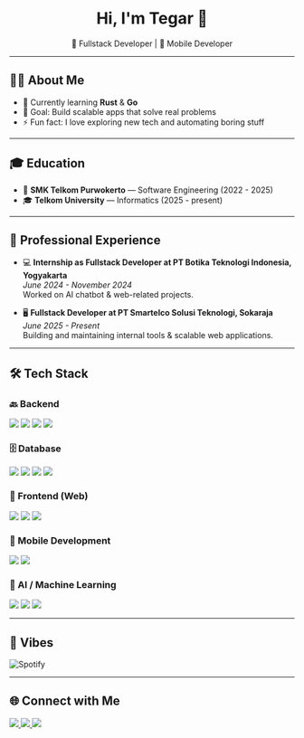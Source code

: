 <!-- Banner / Intro -->
<h1 align="center">Hi, I'm Tegar 👋</h1>
<p align="center">
  🚀 Fullstack Developer | 📱 Mobile Developer  
</p>

---

## 🧑‍💻 About Me
- 🌱 Currently learning **Rust** & **Go**  
- 🎯 Goal: Build scalable apps that solve real problems  
- ⚡ Fun fact: I love exploring new tech and automating boring stuff  

---

## 🎓 Education
- 🏫 **SMK Telkom Purwokerto** — Software Engineering (2022 - 2025)  
- 🎓 **Telkom University** — Informatics (2025 - present)  

---

## 💼 Professional Experience
- 💻 **Internship as Fullstack Developer at PT Botika Teknologi Indonesia, Yogyakarta**  
  _June 2024 - November 2024_  
  Worked on AI chatbot & web-related projects.  

- 🖥️ **Fullstack Developer at PT Smartelco Solusi Teknologi, Sokaraja**  
  _June 2025 - Present_  
  Building and maintaining internal tools & scalable web applications.  

---

## 🛠️ Tech Stack

### 🔙 Backend
<p>
  <img src="https://img.shields.io/badge/Rust-black?style=for-the-badge&logo=rust&logoColor=white"/>
  <img src="https://img.shields.io/badge/Restate-FF6F00?style=for-the-badge&logo=rust&logoColor=white"/>
  <img src="https://img.shields.io/badge/PHP-777BB4?style=for-the-badge&logo=php&logoColor=white"/>
  <img src="https://img.shields.io/badge/Laravel-FF2D20?style=for-the-badge&logo=laravel&logoColor=white"/>
</p>

### 🗄️ Database
<p>
  <img src="https://img.shields.io/badge/MySQL-4479A1?style=for-the-badge&logo=mysql&logoColor=white"/>
  <img src="https://img.shields.io/badge/PostgreSQL-336791?style=for-the-badge&logo=postgresql&logoColor=white"/>
  <img src="https://img.shields.io/badge/SurrealDB-FC427B?style=for-the-badge&logo=databricks&logoColor=white"/>
  <img src="https://img.shields.io/badge/Firebase-FFCA28?style=for-the-badge&logo=firebase&logoColor=black"/>
</p>

### 🎨 Frontend (Web)
<p>
  <img src="https://img.shields.io/badge/SolidJS-2C4F7C?style=for-the-badge&logo=solid&logoColor=white"/>
  <img src="https://img.shields.io/badge/React-20232A?style=for-the-badge&logo=react&logoColor=61DAFB"/>
  <img src="https://img.shields.io/badge/TailwindCSS-38B2AC?style=for-the-badge&logo=tailwind-css&logoColor=white"/>
</p>

### 📱 Mobile Development
<p>
  <img src="https://img.shields.io/badge/React_Native-20232A?style=for-the-badge&logo=react&logoColor=61DAFB"/>
  <img src="https://img.shields.io/badge/Flutter-02569B?style=for-the-badge&logo=flutter&logoColor=white"/>
</p>

### 🤖 AI / Machine Learning
<p>
  <img src="https://img.shields.io/badge/TensorFlow-FF6F00?style=for-the-badge&logo=tensorflow&logoColor=white"/>
  <img src="https://img.shields.io/badge/Python-3776AB?style=for-the-badge&logo=python&logoColor=white"/>
  <img src="https://img.shields.io/badge/Kaggle-20BEFF?style=for-the-badge&logo=kaggle&logoColor=white"/>
</p>


---

## 🎵 Vibes 
![Spotify](https://novatorem.vercel.app/api/spotify)

---

## 🌐 Connect with Me
<p>
  <a href="https://linkedin.com/in/your-linkedin" target="_blank">
    <img src="https://img.shields.io/badge/LinkedIn-blue?style=for-the-badge&logo=linkedin"/>
  </a>
  <a href="https://instagram.com/your-instagram" target="_blank">
    <img src="https://img.shields.io/badge/Instagram-purple?style=for-the-badge&logo=instagram"/>
  </a>
  <a href="mailto:your@email.com">
    <img src="https://img.shields.io/badge/Email-D14836?style=for-the-badge&logo=gmail&logoColor=white"/>
  </a>
</p>
